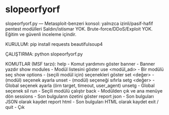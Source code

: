 # slopeorfyorf

slopeorfyorf.py — Metasploit-benzeri konsol: yalnızca izinli/pasif-hafif pentest modülleri
Saldırı/istismar YOK. Brute-force/DDoS/Exploit YOK. Eğitim ve güvenli inceleme içindir.

KURULUM:
  pip install requests beautifulsoup4

ÇALIŞTIRMA:
  python slopeorfyorf.py

  KOMUTLAR (MSF tarzı):
  help                     - Komut yardımını göster
  banner                   - Banner yazdır
  show modules             - Modül listesini göster
  use <modül_adı>          - Bir modülü seç
  show options             - (seçili modül için) seçenekleri göster
  set <anahtar> <değer>    - (modül) seçenek ayarla
  unset <anahtar>          - (modül) seçeneği sıfırla
  setg <anahtar> <değer>   - Global seçenek ayarla (örn target, timeout, user_agent)
  unsetg <anahtar>         - Global seçenek sil
  run                      - Seçili modülü çalıştır
  back                     - Modülden çık ve ana menüye dön
  sessions                 - Son bulguların özetini göster
  report json <dosya>      - Son bulguları JSON olarak kaydet
  report html <dosya>      - Son bulguları HTML olarak kaydet
  exit / quit              - Çık
